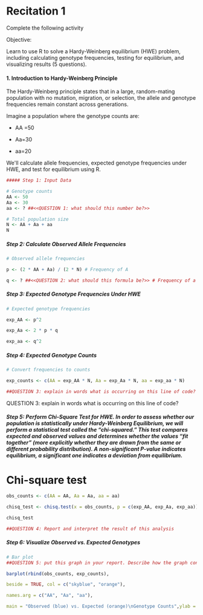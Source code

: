 
# Recitation 1

Complete the following activity

Objective:

Learn to use R to solve a Hardy-Weinberg equilibrium (HWE) problem, including calculating genotype frequencies, testing for equilibrium, and visualizing results (5 questions).

#### 1. Introduction to Hardy-Weinberg Principle

The Hardy-Weinberg principle states that in a large, random-mating population with no mutation, migration, or selection, the allele and genotype frequencies remain constant across generations.

Imagine a population where the genotype counts are:

-   AA =50
    
-   Aa=30
    
-   aa=20
    
We'll calculate allele frequencies, expected genotype frequencies under HWE, and test for equilibrium using R.

```r
##### Step 1: Input Data

# Genotype counts
AA <- 50
Aa <- 30
aa <- ? ##<<QUESTION 1: what should this number be?>>

# Total population size
N <- AA + Aa + aa
N
```

##### Step 2: Calculate Observed Allele Frequencies
```r
# Observed allele frequencies

p <- (2 * AA + Aa) / (2 * N) # Frequency of A

q <- ? ##<<QUESTION 2: what should this formula be?>> # Frequency of a
```
  

##### Step 3: Expected Genotype Frequencies Under HWE
```r
# Expected genotype frequencies

exp_AA <- p^2

exp_Aa <- 2 * p * q

exp_aa <- q^2
```
  

##### Step 4: Expected Genotype Counts
```r
# Convert frequencies to counts

exp_counts <- c(AA = exp_AA * N, Aa = exp_Aa * N, aa = exp_aa * N)

##QUESTION 3: explain in words what is occurring on this line of code?
```

QUESTION 3: explain in words what is occurring on this line of code?

##### Step 5: Perform Chi-Square Test for HWE. In order to assess whether our population is statistically under Hardy-Weinberg Equilibrium, we will perform a statistical test called the “chi-squared.” This test compares expected and observed values and determines whether the values “fit together” (more explicitly whether they are drawn from the same or different probability distribution). A non-significant P-value indicates equilibrium, a significant one indicates a deviation from equilibrium.

  

# Chi-square test
```r
obs_counts <- c(AA = AA, Aa = Aa, aa = aa)

chisq_test <- chisq.test(x = obs_counts, p = c(exp_AA, exp_Aa, exp_aa))

chisq_test

##QUESTION 4: Report and interpret the result of this analysis
```
##### Step 6: Visualize Observed vs. Expected Genotypes

  
```r
# Bar plot 
##QUESTION 5: put this graph in your report. Describe how the graph contextualizes the results of the test

barplot(rbind(obs_counts, exp_counts),

beside = TRUE, col = c("skyblue", "orange"),

names.arg = c("AA", "Aa", "aa"),

main = "Observed (blue) vs. Expected (orange)\nGenotype Counts",ylab = "Counts")
```
